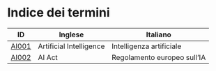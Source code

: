 # Indice dei termini

| ID | Inglese | Italiano |
|---|---|---|
| [AI001](./AI001.md) | Artificial Intelligence | Intelligenza artificiale |
| [AI002](./AI002.md) | AI Act | Regolamento europeo sull’IA |